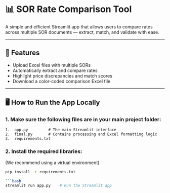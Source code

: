 # 📊 SOR Rate Comparison Tool

A simple and efficient Streamlit app that allows users to compare rates across multiple SOR documents — extract, match, and validate with ease.

---

## 🚀 Features
- Upload Excel files with multiple SORs
- Automatically extract and compare rates
- Highlight price discrepancies and match scores
- Download a color-coded comparison Excel file

---

## 🖥️ How to Run the App Locally

### 1. Make sure the following files are in your main project folder:

	1.	app.py         # The main Streamlit interface
	2.	final.py       # Contains processing and Excel formatting logic
	3.	requirements.txt

### 2. Install the required libraries:
(We recommend using a virtual environment)

```bash
pip install -r requirements.txt

```bash
streamlit run app.py    # Run the Streamlit app


 
